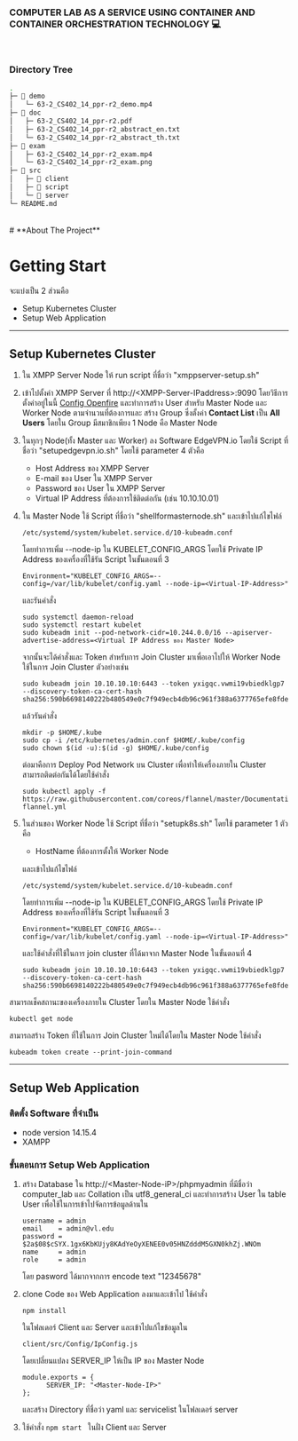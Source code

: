 ### COMPUTER LAB AS A SERVICE USING CONTAINER AND CONTAINER ORCHESTRATION TECHNOLOGY 💻
<br>

### Directory Tree

```bash
.
├─ 📁 demo
│   └─ 63-2_CS402_14_ppr-r2_demo.mp4
├─ 📁 doc
│   ├─ 63-2_CS402_14_ppr-r2.pdf
│   ├─ 63-2_CS402_14_ppr-r2_abstract_en.txt
│   └─ 63-2_CS402_14_ppr-r2_abstract_th.txt
├─ 📁 exam
│   ├─ 63-2_CS402_14_ppr-r2_exam.mp4
│   └─ 63-2_CS402_14_ppr-r2_exam.png
├─ 📁 src
│   ├─ 📁 client
│   ├─ 📁 script
│   └─ 📁 server
└─ README.md
```
<br>
# **About The Project**


# **Getting Start**

จะแบ่งเป็น 2 ส่วนคือ 
* Setup Kubernetes Cluster 
* Setup Web Application
---

## **Setup Kubernetes Cluster**

1. ใน XMPP Server Node ให้ run script ที่ชื่อว่า "xmppserver-setup.sh"

2. เข้าไปตั้งค่า XMPP Server ที่ http://\<XMPP-Server-IPaddress>:9090
โดยวิธีการตั้งค่าอยู่ในนี้ [Config Openfire](https://edgevpn.io/openfiredocker/) และทำการสร้าง User สำหรับ Master Node และ Worker Node ตามจำนวนที่ต้องการและ สร้าง Group ซึ่งตั้งค่า **Contact List** เป็น **All Users** โดยใน Group มีสมาชิกเพียง 1 Node คือ Master Node

3. ในทุกๆ Node(ทั้ง Master และ Worker) ลง Software EdgeVPN.io โดยใช้ Script ที่ชื่อว่า "setupedgevpn.io.sh" โดยใช้ parameter 4 ตัวคือ 
    * Host Address ของ XMPP Server 
    * E-mail ของ User ใน XMPP Server
    * Password ของ User ใน XMPP Server
    * Virtual IP Address ที่ต้องการใช้ติดต่อกัน (เช่น 10.10.10.01)
    
4. ใน Master Node ใช้ Script ที่ชื่อว่า "shellformasternode.sh" และเข้าไปแก้ไขไฟล์
    ```
    /etc/systemd/system/kubelet.service.d/10-kubeadm.conf 
    ```
    โดยทำการเพิ่ม --node-ip ใน KUBELET_CONFIG_ARGS โดยใช้ Private IP Address ของเครื่องที่ใช้รัน Script ในขั้นตอนที่ 3
    ```
    Environment="KUBELET_CONFIG_ARGS=--config=/var/lib/kubelet/config.yaml --node-ip=<Virtual-IP-Address>"
    ```
    และรันคำสั่ง
    ```
    sudo systemctl daemon-reload
    sudo systemctl restart kubelet
    sudo kubeadm init --pod-network-cidr=10.244.0.0/16 --apiserver-advertise-address=<Virtual IP Address ของ Master Node>
    ```
    จากนั้นจะได้คำสั่งและ Token สำหรับการ Join Cluster มาเพื่อเอาไปให้ Worker Node ใช้ในการ Join Cluster
    ตัวอย่างเช่น
    ```
    sudo kubeadm join 10.10.10.10:6443 --token yxigqc.vwmi19vbiedklgp7     --discovery-token-ca-cert-hash sha256:590b6698140222b480549e0c7f949ecb4db96c961f388a6377765efe8fde35f1

    ```
    แล้วรันคำสั่ง
    ```
    mkdir -p $HOME/.kube
    sudo cp -i /etc/kubernetes/admin.conf $HOME/.kube/config
    sudo chown $(id -u):$(id -g) $HOME/.kube/config
    ```
    ต่อมาคือการ Deploy Pod Network บน Cluster เพื่อทำให้เครื่องภายใน Cluster สามารถติดต่อกันได้โดยใช้คำสั่ง
    ```
    sudo kubectl apply -f https://raw.githubusercontent.com/coreos/flannel/master/Documentation/kube-flannel.yml
    ```

5. ในส่วนของ Worker Node ใช้ Script ที่ชื่อว่า "setupk8s.sh" โดยใช้ parameter 1 ตัวคือ 
    * HostName ที่ต้องการตั้งให้ Worker Node 

    และเข้าไปแก้ไขไฟล์

    ```
    /etc/systemd/system/kubelet.service.d/10-kubeadm.conf 
    ``` 
    โดยทำการเพิ่ม --node-ip ใน KUBELET_CONFIG_ARGS โดยใช้ Private IP Address ของเครื่องที่ใช้รัน Script ในขั้นตอนที่ 3
    ```
    Environment="KUBELET_CONFIG_ARGS=--config=/var/lib/kubelet/config.yaml --node-ip=<Virtual-IP-Address>"
    ```
    และใช้คำสั่งที่ใช้ในการ join cluster ที่ได้มาจาก Master Node ในขั้นตอนที่ 4 

    ```   
    sudo kubeadm join 10.10.10.10:6443 --token yxigqc.vwmi19vbiedklgp7     --discovery-token-ca-cert-hash sha256:590b6698140222b480549e0c7f949ecb4db96c961f388a6377765efe8fde35f1
    ```   
สามารถเช็คสถานะของเครื่องภายใน Cluster โดยใน Master Node ใช้คำสั่ง 
```
kubectl get node
```     
สามารถสร้าง Token ที่ใช้ในการ Join Cluster ใหม่ได้โดยใน Master Node ใช้คำสั่ง 
```
kubeadm token create --print-join-command
``` 

---

## **Setup Web Application**

### ติดตั้ง Software ที่จำเป็น
* node version 14.15.4
* XAMPP 

### **ขั้นตอนการ Setup Web Application**
1.  สร้าง Database ใน http://\<Master-Node-iP>/phpmyadmin
    ที่มีชื่อว่า computer_lab และ Collation เป็น utf8_general_ci
    และทำการสร้าง User ใน table User เพื่อใช้ในการเข้าไปจัดการข้อมูลด้านใน
    ```
    username = admin
    email    = admin@vl.edu
    password = $2a$08$cSYX.1gx6KbKUjy8KAdYeOyXENEE0v05HNZdddM5GXN0khZj.WNOm
    name     = admin
    role     = admin
    ```
    โดย pasword ได้มากจากการ encode text "12345678"
2.  clone Code ของ Web Application ลงมาและเข้าไป ใช้คำสั่ง 
    ```
    npm install 
    ``` 
    ในโฟลเดอร์ Client และ Server 
    และเข้าไปแก้ไขข้อมูลใน
    ``` 
    client/src/Config/IpConfig.js
    ``` 
    โดยเปลี่ยนแปลง SERVER_IP ให้เป็น IP ของ Master Node
    ``` 
    module.exports = {
          SERVER_IP: "<Master-Node-IP>"
    };
    ``` 
    และสร้าง Directory ที่ชื่อว่า yaml และ servicelist ในโฟลเดอร์ server

3. ใช้คำสั่ง ```npm start ``` ในฝั่ง Client และ Server  
